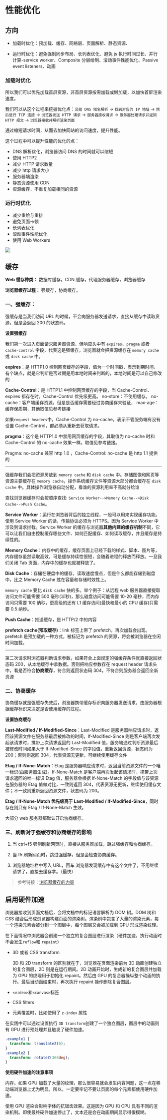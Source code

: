 # 性能优化

## 方向

- 加载时优化：预加载、缓存、网络层、页面解析、静态资源、

- 运行时优化：避免强制同步布局、长列表优化、避免 js 执行时间过长、并行计算-service worker、Composite 分层绘制、滚动事件性能优化、Passive event listeners、动画

### 加载时优化

所以我们可以优先加载首屏资源，非首屏资源按需加载或懒加载，以加快首屏渲染速度。

我们可以从这个过程来挖掘优化点：`交给 DNS 域名解析` -> `找到对应的 IP 地址` -> `然后进行 TCP 连接` -> `浏览器发送 HTTP 请求` -> `服务器接收请求` -> `服务器处理请求并返回 HTTP 报文` -> `浏览器接收并解析渲染页面`

通过缩短请求时间，从而去加快网站的访问速度，提升性能。

这个过程中可以提升性能的优化的点：

- DNS 解析优化，浏览器访问 DNS 的时间就可以缩短
- 使用 HTTP2
- 减少 HTTP 请求数量
- 减少 http 请求大小
- 服务器端渲染
- 静态资源使用 CDN
- 资源缓存，不重复加载相同的资源

### 运行时优化

- 减少重绘与重排
- 避免页面卡顿
- 长列表优化
- 滚动事件性能优化
- 使用 Web Workers

![](https://mmbiz.qpic.cn/mmbiz_png/dlev5LqXTnXqgibDAFaicctjibbnedSOg59e0yNkiaOQFoBOv84yG5nMDdkRRDIh14RUJjWkS48byCg4NpXp6Licnog/640?wx_fmt=png&wxfrom=5&wx_lazy=1&wx_co=1)

## 缓存

**Web 缓存种类：** 数据库缓存，CDN 缓存，代理服务器缓存，浏览器缓存

**浏览器缓存过程：** 强缓存，协商缓存。

### 一、强缓存：

强缓存是当我们访问 URL 的时候，不会向服务器发送请求，直接从缓存中读取资源，但是会返回 200 的状态码。

**设置强缓存**

我们第一次进入页面请求服务器资源，但响应头中有 `expires`、`pragma` 或者 `cache-control` 字段，代表这是强缓存，浏览器就会把资源缓存在 `memory cache` 或 `disk cache` 中。

**expires**：是 HTTP1.0 控制网页缓存的字段，值为一个时间戳，表示到期时间，有个缺点，就是它判断是否过期是用本地时间来判断的，本地时间是可以自己修改的

**Cache-Control**：是 HTTP1.1 中控制网页缓存的字段，当 Cache-Control、expires 都存在时，Cache-Control 优先级更高。
no-store：不使用缓存。
no-cache：客户端缓存资源，但是是否缓存需要经过协商缓存来验证，
max-age：缓存保质期，其他取值见参考链接

如果`request headers`中，Cache-Control 为 no-cache。表示不管服务端有没有设置 Cache-Control，都必须从重新去获取请求。

**pragma**：这个是 HTTP1.0 中禁用网页缓存的字段，其取值为 no-cache 时和 Cache-Control 的 no-cache 效果一样。取值见参考链接。

Pragma: no-cache 兼容 http 1.0 ，Cache-Control: no-cache 是 http 1.1 提供的

---

强缓存我们会把资源房放到 `memory cache` 和 `disk cache` 中。存储图像和网页等资源主要缓存在 `memory cache`，操作系统缓存文件等资源大部分都会缓存在 `disk cache` 中。具体操作浏览器自动分配，看谁的资源利用率不高就分给谁

查找浏览器缓存时会按顺序查找: `Service Worker-->Memory Cache-->Disk Cache-->Push Cache`。

**Service Worker**：运行在浏览器背后的独立线程，一般可以用来实现缓存功能。使用 Service Worker 的话，传输协议必须为 HTTPS。因为 Service Worker 中涉及到请求拦截。Service Worker 的缓存与浏览器**其他内建的缓存机制**不同，它可以让我们自由控制缓存哪些文件、如何匹配缓存、如何读取缓存，并且缓存是持续性的。

**Memory Cache**：内存中的缓存，缓存页面上已经下载的样式、脚本、图片等，内存缓存虽然读取高效，可是缓存持续性很短，会随着进程的释放而释放。一旦我们关闭 Tab 页面，内存中的缓存也就被释放了。

**Disk Cache**：存储在硬盘中的缓存，读取速度慢点，但是什么都能存储到磁盘中，比之 Memory Cache 胜在容量和存储时效性上。

`memory cache` 要比 `disk cache` 快的多。举个例子：从远程 web 服务器直接提取访问文件可能需要 500 毫秒(半秒)，那么磁盘访问可能需要 10-20 毫秒，而内存访问只需要 100 纳秒，更高级的还有 L1 缓存访问(最快和最小的 CPU 缓存)只需要 0.5 纳秒。

**Push Cache**：推送缓存，是 HTTP/2 中的内容

**prefetch cache(预取缓存)**：link 标签上带了 prefetch，再次加载会出现。prefetch 是预加载的一种方式，被标记为 prefetch 的资源，将会被浏览器在空闲时间加载。

---

第二次请求时浏览器判断请求参数，如果符合上面规定的强缓存条件就直接返回状态码 200，从本地缓存中拿数据。否则把响应参数存在 request header 请求头中，看是否符合**协商缓存**，符合则返回状态码 304，不符合则服务器会返回全新资源

### 二、协商缓存

协商缓存就是强缓存失效后，浏览器携带缓存标识向服务器发送请求，由服务器根据缓存标识来决定是否使用缓存的过程。

**设置协商缓存**

**Last-Modified / If-Modified-Since**：Last-Modified 是服务器响应请求时，返回该资源文件在服务器最后被修改的时间，If-Modified-Since 则是客户端再次发起该请求时，携带上次请求返回的 Last-Modified 值，服务端通过判断资源最后被修改时间如果大于 If-Modified-Since 的字段值，重新返回资源，状态码为 200；否则则返回 304，代表资源无更新，可继续使用缓存文件

**Etag / If-None-Match**：Etag 是服务器响应请求时，返回当前资源文件的一个唯一标识(由服务器生成)。If-None-Match 是客户端再次发起该请求时，携带上次请求返回的唯一标识 Etag 值，服务器会根据 If-None-Match 的字段值与该资源在服务器的 Etag 值做对比，一致则返回 304，代表资源无更新，继续使用缓存文件；不一致则重新返回资源文件，状态码为 200。

**Etag / If-None-Match 优先级高于 Last-Modified / If-Modified-Since**，同时存在则只有 Etag / If-None-Match 生效。

大部分 web 服务器都默认开启协商缓存。

### 三、刷新对于强缓存和协商缓存的影响

1. 当 ctrl+f5 强制刷新网页时，直接从服务器加载，跳过强缓存和协商缓存。

2. 当 f5 刷新网页时，跳过强缓存，但是会检查协商缓存。

3. 浏览器地址栏中写入 URL，回车 浏览器发现缓存中有这个文件了，不用继续请求了，直接去缓存拿。（最快）

> 参考链接：[浏览器缓存的力量](https://mp.weixin.qq.com/s/zqrVmbK7Qp-zkfTqn3o69g)

## 启用硬件加速

浏览器接收到页面文档后，会将文档中的标记语言解析为 DOM 树。DOM 树和 CSS 结合后形成浏览器构建页面的渲染树。渲染树中包含了大量的渲染元素，每一个渲染元素会被分到一个图层中，每个图层又会被加载到 GPU 形成渲染纹理。

在下面情况中浏览器会创建一个独立的复合图层进行渲染（硬件加速，执行动画时不会发生`reflow`和 `repaint`）

- 3D 或者 CSS transform

  3D 和 2D transform 的区别就在于，浏览器在页面渲染前为 3D 动画创建独立的复合图层，2D 则是在运行期间。2D 动画开始时，生成新的复合图层并加载为 GPU 的纹理用于初始化 repaint。然后由 GPU 的复合器操纵整个动画的执行。最后当动画结束时，再次执行 repaint 操作删除复合图层。

- `<video>`和`<canvas>`标签

- CSS filters

- 元素覆盖时，比如使用了 `z-index` 属性

在实践中可以通过设置执行 `3D transform`创建了一个独立图层，图层中的动画则有 GPU 进行预处理并且触发了硬件加速。

```css
.example1 {
  transform: translateZ(0);
}
.example2 {
  transform: rotateZ(360deg);
}
```

**使用硬件加速的注意事项**

内存。如果 GPU 加载了大量的纹理，那么很容易就会发生内容问题，这一点在移动端浏览器上尤为明显，所以，一定要牢记不要让页面的每个元素都使用硬件加速。

使用 GPU 渲染会影响字体的抗锯齿效果。这是因为 GPU 和 CPU 具有不同的渲染机制。即使最终硬件加速停止了，文本还是会在动画期间显示得很模糊。
